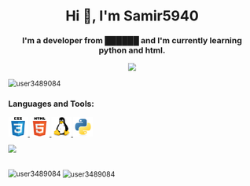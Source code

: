 <h1 align="center">Hi 👋, I'm Samir5940</h1>
<h3 align="center">I'm a developer from ██████ and I'm currently learning python and html.</h3>

<p align="center">
  <a href="https://github.com/DenverCoder1/readme-typing-svg"><img src="https://readme-typing-svg.herokuapp.com?font=Time+New+Roman&color=cyan&size=25&center=true&vCenter=true&width=600&height=100&lines=Synthetic+Gens;++;Self-taught+Python-Developer+and+NodeJS+Dev,;Computer+Science+Student,;CyberSec+Newbie,;Active+Learner/Researcher,;Love+to+learn+new+stuffs..<3"></a>
</p>

<p align="left"> <img src="https://komarev.com/ghpvc/?username=user3489084&label=Profile%20views&color=0e75b6&style=flat" alt="user3489084" /> </p>

<h3 align="left">Languages and Tools:</h3>
<p align="left"> <a href="https://www.w3schools.com/css/" target="_blank" rel="noreferrer"> <img src="https://raw.githubusercontent.com/devicons/devicon/master/icons/css3/css3-original-wordmark.svg" alt="css3" width="40" height="40"/> </a> <a href="https://www.w3.org/html/" target="_blank" rel="noreferrer"> <img src="https://raw.githubusercontent.com/devicons/devicon/master/icons/html5/html5-original-wordmark.svg" alt="html5" width="40" height="40"/> </a> <a href="https://www.linux.org/" target="_blank" rel="noreferrer"> <img src="https://raw.githubusercontent.com/devicons/devicon/master/icons/linux/linux-original.svg" alt="linux" width="40" height="40"/> </a> <a href="https://www.python.org" target="_blank" rel="noreferrer"> <img src="https://raw.githubusercontent.com/devicons/devicon/master/icons/python/python-original.svg" alt="python" width="40" height="40"/> </a> </p>


<img src="https://user-images.githubusercontent.com/73097560/115834477-dbab4500-a447-11eb-908a-139a6edaec5c.gif"><br><br>


<p><img align="left" src="https://github-readme-stats.vercel.app/api/top-langs?username=user3489084&show_icons=true&locale=en&layout=compact" alt="user3489084" /></p>

<p>&nbsp;<img align="center" src="https://github-readme-stats.vercel.app/api?username=user3489084&show_icons=true&locale=en" alt="user3489084" /></p>


